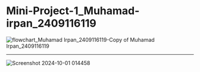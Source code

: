 # Mini-Project-1_Muhamad-irpan_2409116119
![flowchart_Muhamad Irpan_2409116119-Copy of Muhamad Irpan_2409116119](https://github.com/user-attachments/assets/bd2a81d7-eafe-487e-acb6-fd82b4f5870a)
_____________________________________________________________________________________________________________________________________________________
![Screenshot 2024-10-01 014458](https://github.com/user-attachments/assets/baac5f10-a3b8-43a1-a0b5-66fb1a7f9dff)
